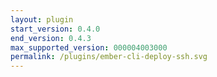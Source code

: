 ```yaml
---
layout: plugin
start_version: 0.4.0
end_version: 0.4.3
max_supported_version: 000004003000
permalink: /plugins/ember-cli-deploy-ssh.svg
---
```

